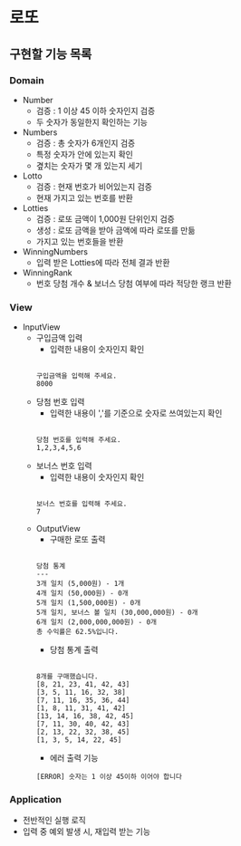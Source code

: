 # 로또

## 구현할 기능 목록

### Domain

- Number
  - 검증 : 1 이상 45 이하 숫자인지 검증
  - 두 숫자가 동일한지 확인하는 기능
- Numbers
  - 검증 : 총 숫자가 6개인지 검증
  - 특정 숫자가 안에 있는지 확인
  - 곂치는 숫자가 몇 개 있는지 세기
- Lotto
  - 검증 : 현재 번호가 비어있는지 검증
  - 현재 가지고 있는 번호를 반환
- Lotties
  - 검증 : 로또 금액이 1,000원 단위인지 검증
  - 생성 : 로또 금액을 받아 금액에 따라 로또를 만듦
  - 가지고 있는 번호들을 반환
- WinningNumbers
  - 입력 받은 Lotties에 따라 전체 결과 반환
- WinningRank
  - 번호 당첨 개수 & 보너스 당첨 여부에 따라 적당한 랭크 반환

### View

- InputView
  - 구입금액 입력
    - 입력한 내용이 숫자인지 확인
    ```text
    
    구입금액을 입력해 주세요.
    8000
    ```
  - 당첨 번호 입력
    - 입력한 내용이 ','를 기준으로 숫자로 쓰여있는지 확인
    ```text
    
    당첨 번호를 입력해 주세요.
    1,2,3,4,5,6
    ```
  - 보너스 번호 입력
    - 입력한 내용이 숫자인지 확인
    ```text
    
    보너스 번호를 입력해 주세요.
    7
    ```
  - OutputView
    - 구매한 로또 출력
    ```text
    
    당첨 통계
    ---
    3개 일치 (5,000원) - 1개
    4개 일치 (50,000원) - 0개
    5개 일치 (1,500,000원) - 0개
    5개 일치, 보너스 볼 일치 (30,000,000원) - 0개
    6개 일치 (2,000,000,000원) - 0개
    총 수익률은 62.5%입니다.
    ```
    - 당첨 통계 출력
    ```text
    
    8개를 구매했습니다.
    [8, 21, 23, 41, 42, 43]
    [3, 5, 11, 16, 32, 38]
    [7, 11, 16, 35, 36, 44]
    [1, 8, 11, 31, 41, 42]
    [13, 14, 16, 38, 42, 45]
    [7, 11, 30, 40, 42, 43]
    [2, 13, 22, 32, 38, 45]
    [1, 3, 5, 14, 22, 45]
    ```
    - 에러 출력 기능
    ```text
    [ERROR] 숫자는 1 이상 45이하 이어야 합니다
    ```

### Application

- 전반적인 실행 로직
- 입력 중 예외 발생 시, 재입력 받는 기능
